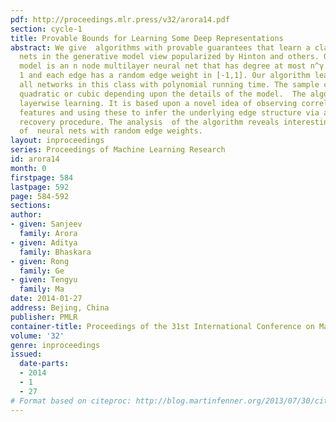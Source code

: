 ```yaml
---
pdf: http://proceedings.mlr.press/v32/arora14.pdf
section: cycle-1
title: Provable Bounds for Learning Some Deep Representations
abstract: We give  algorithms with provable guarantees that learn a class of deep
  nets in the generative model view popularized by Hinton and others. Our generative
  model is an n node multilayer neural net that has degree at most n^γ for some γ<
  1 and each edge has a random edge weight in [-1,1]. Our algorithm learns  almost
  all networks in this class with polynomial running time. The sample complexity is
  quadratic or cubic depending upon the details of the model.  The algorithm uses
  layerwise learning. It is based upon a novel idea of observing correlations among
  features and using these to infer the underlying edge structure via a global graph
  recovery procedure. The analysis  of the algorithm reveals interesting structure
  of  neural nets with random edge weights.
layout: inproceedings
series: Proceedings of Machine Learning Research
id: arora14
month: 0
firstpage: 584
lastpage: 592
page: 584-592
sections: 
author:
- given: Sanjeev
  family: Arora
- given: Aditya
  family: Bhaskara
- given: Rong
  family: Ge
- given: Tengyu
  family: Ma
date: 2014-01-27
address: Bejing, China
publisher: PMLR
container-title: Proceedings of the 31st International Conference on Machine Learning
volume: '32'
genre: inproceedings
issued:
  date-parts:
  - 2014
  - 1
  - 27
# Format based on citeproc: http://blog.martinfenner.org/2013/07/30/citeproc-yaml-for-bibliographies/
---
```

